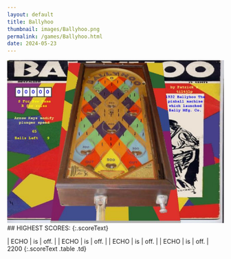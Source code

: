 ```yaml
---
layout: default
title: Ballyhoo
thumbnail: images/Ballyhoo.png
permalink: /games/Ballyhoo.html
date: 2024-05-23
---
```


<img src="../images/Ballyhoo.png" class="gameThumbnail img-fluid mx-auto align-middle">
## HIGHEST SCORES:
{:.scoreText}

| ECHO | is | off. | 
| ECHO | is | off. | 
| ECHO | is | off. | 
| ECHO | is | off. | 
2200 
{:.scoreText .table .td}
